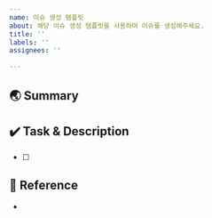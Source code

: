 ```yaml
---
name: 이슈 생성 템플릿
about: 해당 이슈 생성 템플릿을 사용하여 이슈를 생성해주세요.
title: ''
labels: ''
assignees: ''

---
```


## 🌏 Summary
<!-- 어떤 내용의 작업인가요? -->

> 

## ✔️ Task & Description
<!-- 작업 내용을 적어주세요 -->

- [ ] 

## 🐸 Reference
<!-- 참고한 내용이 있다면 적어주세요 -->

-

